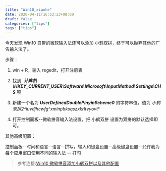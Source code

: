 ```yaml
---
title: "Win10_xiaohe"
date: 2020-04-11T16:53:23+08:00
draft: false
categories: ["tips"]
tags: ["tips"]
---
```


今天发现 Win10 自带的微软输入法还可以添加 小鹤双拼，终于可以抛弃其他的广告输入法了。

步骤：

1. win + R，输入 regedit，打开注册表

2. 找到  ***计算机\HKEY_CURRENT_USER\Software\Microsoft\InputMethod\Settings\CHS*** 项

3. 新建一个名为 ***UserDefinedDoublePinyinScheme0*** 的字符串值，值为 ***小鹤双拼*2*^*iuvdjhcwfg^xmlnpbksqszxkrltvyovt***

4. 打开控制面板--微软拼音输入法设置，把 小鹤双拼 设置为双拼的默认选择即可。

其他高级配置：

控制面板--时间和语言--语言--拼写，输入和键盘设置--高级键盘设置--允许我为每个应用窗口使用不同的输入法 -- 打勾



> 参考连接:[Win10 微软拼音添加小鹤双拼以及其他配置](https://ifttl.com/add-flypy-to-win10-microsoft-pinyin-and-other-configuration)


